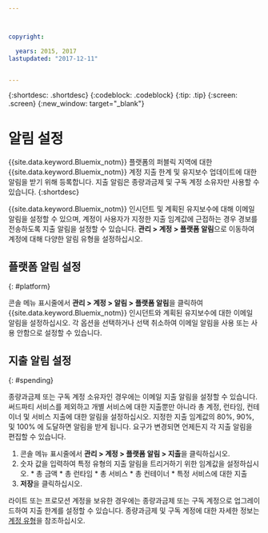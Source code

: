 ```yaml
---



copyright:

  years: 2015, 2017
lastupdated: "2017-12-11"


---
```


{:shortdesc: .shortdesc}
{:codeblock: .codeblock}
{:tip: .tip}
{:screen: .screen}
{:new_window: target="_blank"}

# 알림 설정
{{site.data.keyword.Bluemix_notm}} 플랫폼의 퍼블릭 지역에 대한 {{site.data.keyword.Bluemix_notm}} 계정 지출 한계 및 유지보수 업데이트에 대한 알림을 받기 위해 등록합니다. 지출 알림은 종량과금제 및 구독 계정 소유자만 사용할 수 있습니다.
{:shortdesc}

{{site.data.keyword.Bluemix_notm}} 인시던트 및 계획된 유지보수에 대해 이메일 알림을 설정할 수 있으며, 계정이 사용자가 지정한 지출 임계값에 근접하는 경우 경보를 전송하도록 지출 알림을 설정할 수 있습니다. **관리 > 계정 > 플랫폼 알림**으로 이동하여 계정에 대해 다양한 알림 유형을 설정하십시오.

## 플랫폼 알림 설정
{: #platform}

콘솔 메뉴 표시줄에서 **관리 > 계정 > 알림 > 플랫폼 알림**을 클릭하여 {{site.data.keyword.Bluemix_notm}} 인시던트와 계획된 유지보수에 대한 이메일 알림을 설정하십시오. 각 옵션을 선택하거나 선택 취소하여 이메일 알림을 사용 또는 사용 안함으로 설정할 수 있습니다.

## 지출 알림 설정
{: #spending}

종량과금제 또는 구독 계정 소유자인 경우에는 이메일 지출 알림을 설정할 수 있습니다. 써드파티 서비스를 제외하고 개별 서비스에 대한 지출뿐만 아니라 총 계정, 런타임, 컨테이너 및 서비스 지출에 대한 알림을 설정하십시오. 지정한 지출 임계값의 80%, 90%, 및 100% 에 도달하면 알림을 받게 됩니다. 요구가 변경되면 언제든지 각 지출 알림을 편집할 수 있습니다.

  1. 콘솔 메뉴 표시줄에서 **관리 > 계정 > 플랫폼 알림 > 지출**을 클릭하십시오. 
  2. 숫자 값을 입력하여 특정 유형의 지출 알림을 트리거하기 위한 임계값을 설정하십시오. 
    * 총 금액
    * 총 런타임
    * 총 서비스
    * 총 컨테이너
    * 특정 서비스에 대한 지출
  3. **저장**을 클릭하십시오.

라이트 또는 프로모션 계정을 보유한 경우에는 종량과금제 또는 구독 계정으로 업그레이드하여 지출 한계를 설정할 수 있습니다. 종량과금제 및 구독 계정에 대한 자세한 정보는 [계정 유형](/docs/pricing/index.html)을 참조하십시오. 
